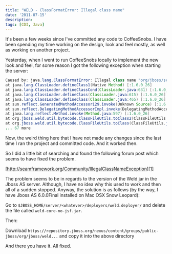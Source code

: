 ```yaml
---
title: "WELD - ClassFormatError: Illegal class name"
date: '2011-07-15'
description:
tags: [CDI, Java]
---
```


It's been a few weeks since I've committed any code to CoffeeSnobs. I have been spending my time working on the design, look and feel mostly, as well as working on another project.

Yesterday, when I went to run CoffeeSnobs locally to implement the new look and feel, for some reason I got the following exception when starting the server:

```java
Caused by: java.lang.ClassFormatError: Illegal class name "org/jboss/seam/security/management/action/org$jboss$weld$bean-jboss$classloader:id="vfs:$$$Applications$servers$jboss-6$0$0$Final$server$default$deploy$coffee-snobs-jee6$war"-ManagedBean-org$jboss$seam$security$management$action$GroupAction[@javax$enterprise$context$ConversationScoped()@javax$inject$Named(value=)]{org$jboss$seam$security$management$action$GroupAction$conversation[@javax$inject$Inject()]$org$jboss$seam$security$management$action$GroupAction$identitySession[@javax$inject$Inject()]$org$jboss$seam$security$management$action$GroupAction$deleteGroup[@org$jboss$seam$transaction$Transactional(value=REQUIRED)@org$jboss$seam$transaction$TransactionalInterceptorBinding()](java$lang$String,java$lang$String)$org$jboss$seam$security$management$action$GroupAction$save[@org$jboss$seam$transaction$Transactional(value=REQUIRED)@org$jboss$seam$transaction$TransactionalInterceptorBinding()]()$}_$$_WeldSubclass" in class file org/jboss/seam/security/management/action/org$jboss$weld$bean-jboss     
at java.lang.ClassLoader.defineClass1(Native Method) [:1.6.0_26]     
at java.lang.ClassLoader.defineClassCond(ClassLoader.java:631) [:1.6.0_26]     
at java.lang.ClassLoader.defineClass(ClassLoader.java:615) [:1.6.0_26]     
at java.lang.ClassLoader.defineClass(ClassLoader.java:465) [:1.6.0_26]     
at sun.reflect.GeneratedMethodAccessor129.invoke(Unknown Source) [:1.6.0_26]     
at sun.reflect.DelegatingMethodAccessorImpl.invoke(DelegatingMethodAccessorImpl.java:25) [:1.6.0_26]
at java.lang.reflect.Method.invoke(Method.java:597) [:1.6.0_26]     
at org.jboss.weld.util.bytecode.ClassFileUtils.toClass2(ClassFileUtils.java:143) [:6.0.0.Final]     
at org.jboss.weld.util.bytecode.ClassFileUtils.toClass(ClassFileUtils.java:109) [:6.0.0.Final]
... 67 more
```

Now, the weird thing here that I have not made any changes since the last time I ran the project and committed code. And it worked then. 

So I did a little bit of searching and found the following forum post which seems to have fixed the problem.

[http://seamframework.org/Community/IllegalClassNameException][1]

The problem seems to be in regards to the version of the Weld jar in the Jboss AS server. Although, I have no idea why this used to work and then all of a sudden stopped. Anyway, the solution is as follows (by the way, I have Jboss AS 6.0.0Final installed on Mac OSX Snow Leopard):

Go to `$JBOSS_HOME/server/<whatever>/deployers/weld.deployer/` and delete the file called `weld-core-no-jsf.jar`.

Then:

Download `https://repository.jboss.org/nexus/content/groups/public-jboss/org/jboss/weld...` and copy it into the above directory

And there you have it. All fixed.

[1]: http://seamframework.org/Community/IllegalClassNameException "Forum Post"
